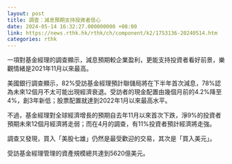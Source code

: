 ```yaml
---
layout: post
title: 調查：減息預期支持投資者信心
date: 2024-05-14 16:32:27.000000000 +08:00
link: https://news.rthk.hk/rthk/ch/component/k2/1753136-20240514.htm
categories: rthk
---
```


一項對基金經理的調查顯示，減息預期較企業盈利，更能支持投資者看好前景，樂觀情緒是2021年11月以來最高。

美國銀行調查顯示，82%受訪基金經理預計聯儲局將在下半年首次減息，78%認為未來12個月不太可能出現經濟衰退。受訪者的現金配置由幾個月前的4.2%降至4%，創3年新低；股票配置就達到2022年1月以來最高水平。

不過，基金經理對全球經濟增長的預期自去年11月以來首次下跌，淨9%的投資者預期未來12個月經濟將走弱；而在4月的調查，有11%投資者預計經濟將走強。

調查又發現，買入「美股七雄」仍然是最受歡迎的交易，其次是「買入美元」。

受訪基金經理管理的資產規模總共達到5620億美元。
